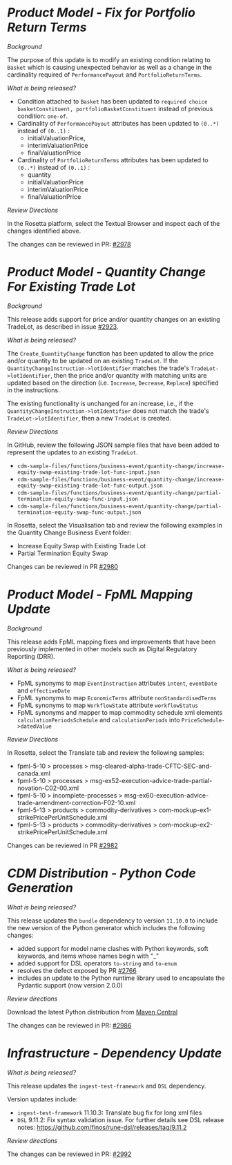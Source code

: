 # _Product Model - Fix for Portfolio Return Terms_

_Background_

The purpose of this update is to modify an existing condition relating to `Basket` which is causing unexpected behavior as well as a change in the cardinality required of `PerformancePayout` and `PortfolioReturnTerms`.

_What is being released?_

- Condition attached to `Basket` has been updated to `required choice basketConstituent, portfolioBasketConstituent` instead of previous condition: `one-of`.
- Cardinality of `PerformancePayout` attributes has been updated to `(0..*)` instead of `(0..1)` :
    - initialValuationPrice,
    - interimValuationPrice
    - finalValuationPrice
- Cardinality of `PortfolioReturnTerms` attributes has been updated to `(0..*)` instead of `(0..1)` :
    - quantity
    - initialValuationPrice
    - interimValuationPrice
    - finalValuationPrice

_Review Directions_

In the Rosetta platform, select the Textual Browser and inspect each of the changes identified above.

The changes can be reviewed in PR: [#2978](https://github.com/finos/common-domain-model/pull/2978)

# *Product Model - Quantity Change For Existing Trade Lot*

_Background_

This release adds support for price and/or quantity changes on an existing TradeLot, as described in issue [#2923](https://github.com/finos/common-domain-model/issues/2923).

_What is being released?_

The `Create_QuantityChange` function has been updated to allow the price and/or quantity to be updated on an existing `TradeLot`. If the `QuantityChangeInstruction->lotIdentifier` matches the trade's `TradeLot->lotIdentifier`, then the price and/or quantity with matching units are updated based on the direction (i.e. `Increase`, `Decrease`, `Replace`) specified in the instructions.

The existing functionality is unchanged for an increase, i.e., if the `QuantityChangeInstruction->lotIdentifier` does not match the trade's `TradeLot->lotIdentifier`, then a new `TradeLot` is created.

_Review Directions_

In GitHub, review the following JSON sample files that have been added to represent the updates to an existing `TradeLot`.

- `cdm-sample-files/functions/business-event/quantity-change/increase-equity-swap-existing-trade-lot-func-input.json`
- `cdm-sample-files/functions/business-event/quantity-change/increase-equity-swap-existing-trade-lot-func-output.json`
- `cdm-sample-files/functions/business-event/quantity-change/partial-termination-equity-swap-func-input.json`
- `cdm-sample-files/functions/business-event/quantity-change/partial-termination-equity-swap-func-output.json`

In Rosetta, select the Visualisation tab and review the following examples in the Quantity Change Business Event folder:

- Increase Equity Swap with Existing Trade Lot
- Partial Termination Equity Swap

Changes can be reviewed in PR [#2980](https://github.com/finos/common-domain-model/pull/2980)

# *Product Model - FpML Mapping Update*

_Background_

This release adds FpML mapping fixes and improvements that have been previously implemented in other models such as Digital Regulatory Reporting (DRR).

_What is being released?_

- FpML synonyms to map `EventInstruction` attributes `intent`, `eventDate` and `effectiveDate`
- FpML synonyms to map `EconomicTerms` attribute `nonStandardisedTerms`
- FpML synonyms to map `WorkflowState` attribute `workflowStatus`
- FpML synonyms and mapper to map commodity schedule xml elements `calculationPeriodsSchedule` and `calculationPeriods` into `PriceSchedule->datedValue`

_Review Directions_

In Rosetta, select the Translate tab and review the following samples:

- fpml-5-10 > processes > msg-cleared-alpha-trade-CFTC-SEC-and-canada.xml
- fpml-5-10 > processes > msg-ex52-execution-advice-trade-partial-novation-C02-00.xml
- fpml-5-10 > incomplete-processes > msg-ex60-execution-advice-trade-amendment-correction-F02-10.xml
- fpml-5-13 > products > commodity-derivatives > com-mockup-ex1-strikePricePerUnitSchedule.xml
- fpml-5-13 > products > commodity-derivatives > com-mockup-ex2-strikePricePerUnitSchedule.xml

Changes can be reviewed in PR [#2982](https://github.com/finos/common-domain-model/pull/2982)

# *CDM Distribution - Python Code Generation*

_What is being released?_

This release updates the `bundle` dependency to version `11.10.0` to include the new version of the Python generator which includes the following changes:

- added support for model name clashes with Python keywords, soft keywords, and items whose names begin with "_"
- added support for DSL operators `to-string` and `to-enum`
- resolves the defect exposed by PR [#2766](https://github.com/finos/common-domain-model/pull/2766)
- includes an update to the Python runtime library used to encapsulate the Pydantic support (now version 2.0.0)

_Review directions_

Download the latest Python distribution from [Maven Central](https://central.sonatype.com/artifact/org.finos.cdm/cdm-python)

The changes can be reviewed in PR: [#2986](https://github.com/finos/common-domain-model/pull/2986)

# _Infrastructure - Dependency Update_

_What is being released?_

This release updates the `ingest-test-framework` and `DSL` dependency.

Version updates include:
- `ingest-test-framework` 11.10.3: Translate bug fix for long xml files
- `DSL` 9.11.2: Fix syntax validation issue. For further details see DSL release notes: https://github.com/finos/rune-dsl/releases/tag/9.11.2

_Review directions_

The changes can be reviewed in PR: [#2992](https://github.com/finos/common-domain-model/pull/2992)
